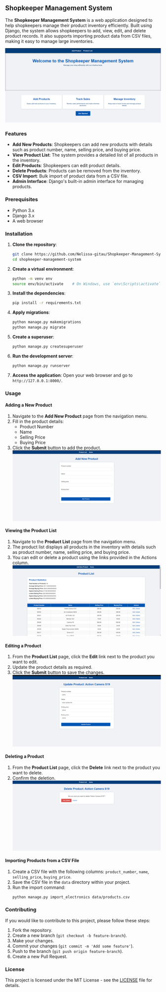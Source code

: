 ## Shopkeeper Management System

The **Shopkeeper Management System** is a web application designed to help shopkeepers manage their product inventory efficiently. Built using Django, the system allows shopkeepers to add, view, edit, and delete product records. It also supports importing product data from CSV files, making it easy to manage large inventories.


![Home Page](home.png)


### Features

- **Add New Products**: Shopkeepers can add new products with details such as product number, name, selling price, and buying price.
- **View Product List**: The system provides a detailed list of all products in the inventory.
- **Edit Products**: Shopkeepers can edit product details.
- **Delete Products**: Products can be removed from the inventory.
- **CSV Import**: Bulk import of product data from a CSV file.
- **Admin Interface**: Django's built-in admin interface for managing products.

### Prerequisites

- Python 3.x
- Django 3.x
- A web browser

### Installation

1. **Clone the repository**:
    ```bash
    git clone https://github.com/Nelissa-gitau/Shopkeeper-Management-System
    cd shopkeeper-management-system
    ```

2. **Create a virtual environment**:
    ```bash
    python -m venv env
    source env/bin/activate    # On Windows, use `env\Scripts\activate`
    ```

3. **Install the dependencies**:
    ```bash
    pip install -r requirements.txt
    ```

4. **Apply migrations**:
    ```bash
    python manage.py makemigrations
    python manage.py migrate
    ```

5. **Create a superuser**:
    ```bash
    python manage.py createsuperuser
    ```

6. **Run the development server**:
    ```bash
    python manage.py runserver
    ```

7. **Access the application**:
    Open your web browser and go to `http://127.0.0.1:8000/`.

### Usage

#### Adding a New Product

1. Navigate to the **Add New Product** page from the navigation menu.
2. Fill in the product details:
    - Product Number
    - Name
    - Selling Price
    - Buying Price
3. Click the **Submit** button to add the product.
![Add Product Page](add.png)


#### Viewing the Product List

1. Navigate to the **Product List** page from the navigation menu.
2. The product list displays all products in the inventory with details such as product number, name, selling price, and buying price.
3. You can edit or delete a product using the links provided in the Actions column.
![Product List Page](list.png)


#### Editing a Product

1. From the **Product List** page, click the **Edit** link next to the product you want to edit.
2. Update the product details as required.
3. Click the **Submit** button to save the changes.
![Update Product Page](update.png)


#### Deleting a Product

1. From the **Product List** page, click the **Delete** link next to the product you want to delete.
2. Confirm the deletion.
![Delete Product Page](delete.png)


#### Importing Products from a CSV File

1. Create a CSV file with the following columns: `product_number`, `name`, `selling_price`, `buying_price`.
2. Save the CSV file in the `data` directory within your project.
3. Run the import command:
    ```bash
    python manage.py import_electronics data/products.csv
    ```



### Contributing

If you would like to contribute to this project, please follow these steps:

1. Fork the repository.
2. Create a new branch (`git checkout -b feature-branch`).
3. Make your changes.
4. Commit your changes (`git commit -m 'Add some feature'`).
5. Push to the branch (`git push origin feature-branch`).
6. Create a new Pull Request.

### License

This project is licensed under the MIT License - see the [LICENSE](LICENSE) file for details.

